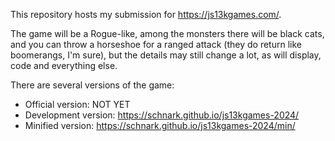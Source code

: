 This repository hosts my submission for https://js13kgames.com/.

The game will be a Rogue-like, among the monsters there will be black cats, and you can throw a horseshoe for a ranged attack (they do return like boomerangs, I'm sure), but the details may still change a lot, as will display, code and everything else.

There are several versions of the game:
* Official version: NOT YET
* Development version: https://schnark.github.io/js13kgames-2024/
* Minified version: https://schnark.github.io/js13kgames-2024/min/
